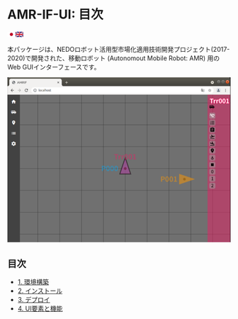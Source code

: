 ﻿# AMR-IF-UI: 目次

<img src="figs/ja.png"><a href="index_en"><img src="figs/en.png"></a>

本パッケージは、NEDOロボット活用型市場化適用技術開発プロジェクト(2017-2020)で開発された、移動ロボット (Autonomout Mobile Robot: AMR) 用のWeb GUIインターフェースです。

<img src="figs/amr-if-ui_00.png">

## 目次

- [1. 環境構築](setup)
- [2. インストール](install)
- [3. デプロイ](deploy)
- [4. UI要素と機能](gui)

